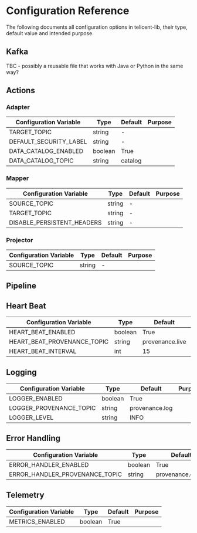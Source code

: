 # Configuration Reference

The following documents all configuration options in telicent-lib, their type, default value and intended purpose.


## Kafka

TBC - possibly a reusable file that works with Java or Python in the same way?


## Actions

### Adapter

| Configuration Variable | Type    | Default | Purpose |
|------------------------|---------|---------|---------|
| TARGET_TOPIC           | string  | -       |         |
| DEFAULT_SECURITY_LABEL | string  | -       |         |
| DATA_CATALOG_ENABLED   | boolean | True    |         |
| DATA_CATALOG_TOPIC     | string  | catalog |         |

### Mapper

| Configuration Variable     | Type   | Default | Purpose |
|----------------------------|--------|---------|---------|
| SOURCE_TOPIC               | string | -       |         |
| TARGET_TOPIC               | string | -       |         |
| DISABLE_PERSISTENT_HEADERS | string | -       |         |

### Projector

| Configuration Variable     | Type   | Default | Purpose |
|----------------------------|--------|---------|---------|
| SOURCE_TOPIC               | string | -       |         |


## Pipeline

## Heart Beat

| Configuration Variable      | Type    | Default         | Purpose |
|-----------------------------|---------|-----------------|---------|
| HEART_BEAT_ENABLED          | boolean | True            |         |
| HEART_BEAT_PROVENANCE_TOPIC | string  | provenance.live |         |
| HEART_BEAT_INTERVAL         | int     | 15              |         |

## Logging

| Configuration Variable  | Type    | Default        | Purpose |
|-------------------------|---------|----------------|---------|
| LOGGER_ENABLED          | boolean | True           |         |
| LOGGER_PROVENANCE_TOPIC | string  | provenance.log |         |
| LOGGER_LEVEL            | string  | INFO           |         |

## Error Handling

| Configuration Variable         | Type    | Default           | Purpose |
|--------------------------------|---------|-------------------|---------|
| ERROR_HANDLER_ENABLED          | boolean | True              |         |
| ERROR_HANDLER_PROVENANCE_TOPIC | string  | provenance.errors |         |

## Telemetry

| Configuration Variable | Type    | Default | Purpose |
|------------------------|---------|---------|---------|
| METRICS_ENABLED        | boolean | True    |         |
